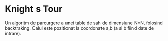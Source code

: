 # Knight s Tour
 
Un algoritm de parcurgere a unei table de sah de dimensiune N*N, folosind backtraking.
Calul este pozitionat la coordonate a,b (a si b fiind date de intrare).
